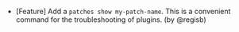 - [Feature] Add a `patches show my-patch-name`. This is a convenient command for the troubleshooting of plugins. (by @regisb)
